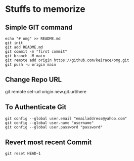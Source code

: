 # Stuffs to memorize

## Simple GIT command
```
echo "# omg" >> README.md
git init
git add README.md
git commit -m "first commit"
git branch -M main
git remote add origin https://github.com/keirace/omg.git
git push -u origin main
```

## Change Repo URL
git remote set-url origin new.git.url/here

## To Authenticate Git
```
git config --global user.email "emailaddress@yahoo.com"
git config --global user.name "username"
git config --global user.password "password"
```

## Revert most recent Commit
```
git reset HEAD~1
```
